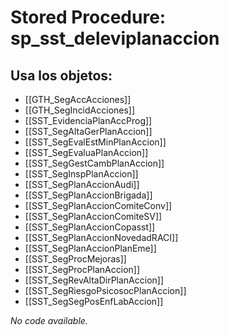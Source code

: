 # Stored Procedure: sp_sst_deleviplanaccion

## Usa los objetos:
- [[GTH_SegAccAcciones]]
- [[GTH_SegIncidAcciones]]
- [[SST_EvidenciaPlanAccProg]]
- [[SST_SegAltaGerPlanAccion]]
- [[SST_SegEvalEstMinPlanAccion]]
- [[SST_SegEvaluaPlanAccion]]
- [[SST_SegGestCambPlanAccion]]
- [[SST_SegInspPlanAccion]]
- [[SST_SegPlanAccionAudi]]
- [[SST_SegPlanAccionBrigada]]
- [[SST_SegPlanAccionComiteConv]]
- [[SST_SegPlanAccionComiteSV]]
- [[SST_SegPlanAccionCopasst]]
- [[SST_SegPlanAccionNovedadRACI]]
- [[SST_SegPlanAccionPlanEme]]
- [[SST_SegProcMejoras]]
- [[SST_SegProcPlanAccion]]
- [[SST_SegRevAltaDirPlanAccion]]
- [[SST_SegRiesgoPsicosocPlanAccion]]
- [[SST_SegSegPosEnfLabAccion]]

*No code available.*
